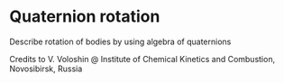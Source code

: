 # Quaternion rotation

Describe rotation of bodies by using algebra of quaternions

Credits to V. Voloshin @ Institute of Chemical Kinetics and Combustion, Novosibirsk, Russia
